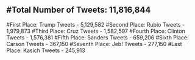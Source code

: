 #Total Number of Tweets: 11,816,844 
---
#First Place: Trump Tweets - 5,129,582
#Second Place: Rubio Tweets - 1,979,873
#Third Place: Cruz Tweets - 1,582,597
#Fourth Place: Clinton Tweets - 1,576,381
#Fifth Place: Sanders Tweets - 659,206
#Sixth Place: Carson Tweets - 367,150
#Seventh Place: Jeb! Tweets - 277,150
#Last Place: Kasich Tweets - 245,913
